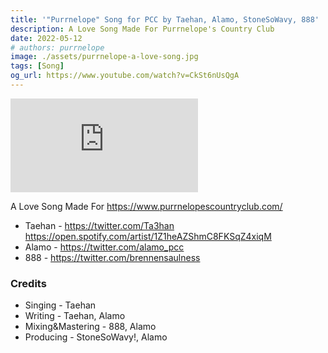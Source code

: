 ```yaml
---
title: '"Purrnelope" Song for PCC by Taehan, Alamo, StoneSoWavy, 888'
description: A Love Song Made For Purrnelope's Country Club
date: 2022-05-12
# authors: purrnelope
image: ./assets/purrnelope-a-love-song.jpg
tags: [Song]
og_url: https://www.youtube.com/watch?v=CkSt6nUsQgA
---
```


<iframe src="https://www.youtube.com/embed/CkSt6nUsQgA" title="YouTube video player" frameborder="0" allow="accelerometer; autoplay; clipboard-write; encrypted-media; gyroscope; picture-in-picture" allowFullScreen></iframe>

<!--truncate-->

A Love Song Made For https://www.purrnelopescountryclub.com/

- Taehan - https://twitter.com/Ta3han https://open.spotify.com/artist/1Z1heAZShmC8FKSqZ4xiqM
- Alamo - https://twitter.com/alamo_pcc
- 888 - https://twitter.com/brennensaulness

### Credits

- Singing - Taehan
- Writing - Taehan, Alamo
- Mixing&Mastering - 888, Alamo
- Producing - StoneSoWavy!, Alamo
